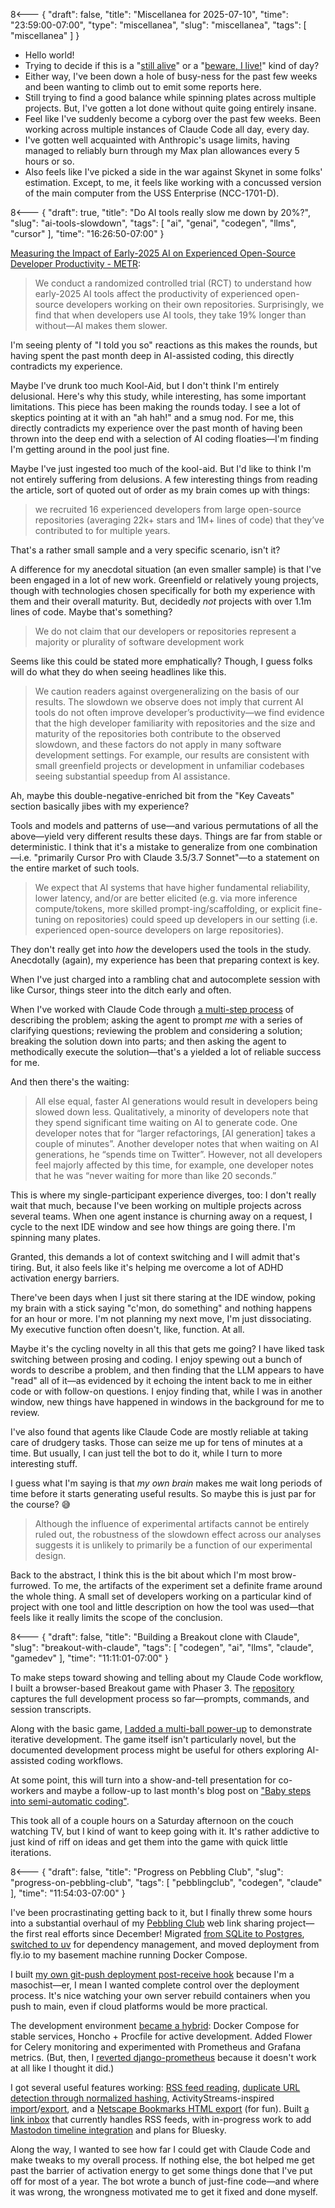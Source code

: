 8<--- { "draft": false, "title": "Miscellanea for 2025-07-10", "time": "23:59:00-07:00", "type": "miscellanea", "slug": "miscellanea", "tags": [ "miscellanea" ] }

- Hello world!
- Trying to decide if this is a "[still alive](https://www.youtube.com/watch?v=Y6ljFaKRTrI)" or a "[beware, I live!](https://www.youtube.com/watch?v=CC2iqlvifSU)" kind of day?
- Either way, I've been down a hole of busy-ness for the past few weeks and been wanting to climb out to emit some reports here.
- Still trying to find a good balance while spinning plates across multiple projects. But, I've gotten a lot done without quite going entirely insane.
- Feel like I've suddenly become a cyborg over the past few weeks. Been working across multiple instances of Claude Code all day, every day.
- I've gotten well acquainted with Anthropic's usage limits, having managed to reliably burn through my Max plan allowances every 5 hours or so.
- Also feels like I've picked a side in the war against Skynet in some folks' estimation. Except, to me, it feels like working with a concussed version of the main computer from the USS Enterprise (NCC-1701-D).

8<--- { "draft": true, "title": "Do AI tools really slow me down by 20%?", "slug": "ai-tools-slowdown", "tags": [ "ai", "genai", "codegen", "llms", "cursor" ], "time": "16:26:50-07:00" }

[Measuring the Impact of Early-2025 AI on Experienced Open-Source Developer Productivity - METR](https://metr.org/blog/2025-07-10-early-2025-ai-experienced-os-dev-study/):

  > We conduct a randomized controlled trial \(RCT\) to understand how early-2025 AI tools affect the productivity of experienced open-source developers working on their own repositories. Surprisingly, we find that when developers use AI tools, they take 19% longer than without—AI makes them slower.

I'm seeing plenty of "I told you so" reactions as this makes the rounds, but having spent the past month deep in AI-assisted coding, this directly contradicts my experience.

Maybe I've drunk too much Kool-Aid, but I don't think I'm entirely delusional. Here's why this study, while interesting, has some important limitations.
This piece has been making the rounds today. I see a lot of skeptics pointing at it with an "ah hah!" and a smug nod. For me, this directly contradicts my experience over the past month of having been thrown into the deep end with a selection of AI coding floaties—I'm finding I'm getting around in the pool just fine.

Maybe I've just ingested too much of the kool-aid. But I'd like to think I'm not entirely suffering from delusions. A few interesting things from reading the article, sort of quoted out of order as my brain comes up with things:

> we recruited 16 experienced developers from large open-source repositories (averaging 22k+ stars and 1M+ lines of code) that they’ve contributed to for multiple years.

That's a rather small sample and a very specific scenario, isn't it?

A difference for my anecdotal situation (an even smaller sample) is that I've been engaged in a lot of new work. Greenfield or relatively young projects, though with technologies chosen specifically for both my experience with them and their overall maturity. But, decidedly *not* projects with over 1.1m lines of code. Maybe that's something?

> We do not claim that our developers or repositories represent a majority or plurality of software development work

Seems like this could be stated more emphatically? Though, I guess folks will do what they do when seeing headlines like this.

> We caution readers against overgeneralizing on the basis of our results. The slowdown we observe does not imply that current AI tools do not often improve developer’s productivity—we find evidence that the high developer familiarity with repositories and the size and maturity of the repositories both contribute to the observed slowdown, and these factors do not apply in many software development settings. For example, our results are consistent with small greenfield projects or development in unfamiliar codebases seeing substantial speedup from AI assistance.

Ah, maybe this double-negative-enriched bit from the "Key Caveats" section basically jibes with my experience?

Tools and models and patterns of use—and various permutations of all the above—yield very different results these days. Things are far from stable or deterministic. I think that it's a mistake to generalize from one combination—i.e. "primarily Cursor Pro with Claude 3.5/3.7 Sonnet"—to a statement on the entire market of such tools.

>We expect that AI systems that have higher fundamental reliability, lower latency, and/or are better elicited (e.g. via more inference compute/tokens, more skilled prompt-ing/scaffolding, or explicit fine-tuning on repositories) could speed up developers in our setting (i.e. experienced open-source developers on large repositories).

They don't really get into *how* the developers used the tools in the study. Anecdotally (again), my experience has been that preparing context is key. 

When I've just charged into a rambling chat and autocomplete session with like Cursor, things steer into the ditch early and often.

When I've worked with Claude Code through [a multi-step process](https://blog.lmorchard.com/2025/06/07/semi-automatic-coding/) of describing the problem; asking the agent to prompt *me* with a series of clarifying questions; reviewing the problem and considering a solution; breaking the solution down into parts; and then asking the agent to methodically execute the solution—that's a yielded a lot of reliable success for me.

And then there's the waiting:

> All else equal, faster AI generations would result in developers being slowed down less. Qualitatively, a minority of developers note that they spend significant time waiting on AI to generate code. One developer notes that for “larger refactorings, [AI generation] takes a couple of minutes”. Another developer notes that when waiting on AI generations, he “spends time on Twitter”. However, not all developers feel majorly affected by this time, for example, one developer notes that he was “never waiting for more than like 20 seconds.”

This is where my single-participant experience diverges, too: I don't really wait that much, because I've been working on multiple projects across several teams. When one agent instance is churning away on a request, I cycle to the next IDE window and see how things are going there. I'm spinning many plates.

Granted, this demands a lot of context switching and I will admit that's tiring. But, it also feels like it's helping me overcome a lot of ADHD activation energy barriers.

There've been days when I just sit there staring at the IDE window, poking my brain with a stick saying "c'mon, do something" and nothing happens for an hour or more. I'm not planning my next move, I'm just dissociating. My executive function often doesn't, like, function. At all.

Maybe it's the cycling novelty in all this that gets me going? I have liked task switching between prosing and coding. I enjoy spewing out a bunch of words to describe a problem, and then finding that the LLM appears to have "read" all of it—as evidenced by it echoing the intent back to me in either code or with follow-on questions. I enjoy finding that, while I was in another window, new things have happened in windows in the background for me to review.

I've also found that agents like Claude Code are mostly reliable at taking care of drudgery tasks. Those can seize me up for tens of minutes at a time. But usually, I can just tell the bot to do it, while I turn to more interesting stuff.

I guess what I'm saying is that *my own brain* makes me wait long periods of time before it starts generating useful results. So maybe this is just par for the course? 😅

> Although the influence of experimental artifacts cannot be entirely ruled out, the robustness of the slowdown effect across our analyses suggests it is unlikely to primarily be a function of our experimental design.

Back to the abstract, I think this is the bit about which I'm most brow-furrowed. To me, the artifacts of the experiment set a definite frame around the whole thing. A small set of developers working on a particular kind of project with one tool and little description on how the tool was used—that feels like it really limits the scope of the conclusion.

8<--- { "draft": false, "title": "Building a Breakout clone with Claude", "slug": "breakout-with-claude", "tags": [ "codegen", "ai", "llms", "claude", "gamedev" ], "time": "11:11:01-07:00" }

To make steps toward showing and telling about my Claude Code workflow, I built a browser-based Breakout game with Phaser 3. The [repository](https://github.com/lmorchard/claude-breakout-clone) captures the full development process so far—prompts, commands, and session transcripts.

Along with the basic game, [I added a multi-ball power-up](https://github.com/lmorchard/claude-breakout-clone/tree/main/docs/dev-sessions/2025-07-05-1336-multiball) to demonstrate iterative development. The game itself isn't particularly novel, but the documented development process might be useful for others exploring AI-assisted coding workflows.

At some point, this will turn into a show-and-tell presentation for co-workers and maybe a follow-up to last month's blog post on ["Baby steps into semi-automatic coding"](https://blog.lmorchard.com/2025/06/07/semi-automatic-coding/).

This took all of a couple hours on a Saturday afternoon on the couch watching TV, but I kind of want to keep going with it. It's rather addictive to just kind of riff on ideas and get them into the game with quick little iterations.

8<--- { "draft": false, "title": "Progress on Pebbling Club", "slug": "progress-on-pebbling-club", "tags": [ "pebblingclub", "codegen", "claude" ], "time": "11:54:03-07:00" }

I've been procrastinating getting back to it, but I finally threw some hours into a substantial overhaul of my [Pebbling Club](https://github.com/lmorchard/pebbling-club) web link sharing project—the first real efforts since December! Migrated [from SQLite to Postgres](https://github.com/lmorchard/pebbling-club/pull/239), [switched to uv](https://github.com/lmorchard/pebbling-club/pull/238) for dependency management, and moved deployment from fly.io to my basement machine running Docker Compose.

I built [my own git-push deployment post-receive hook](https://github.com/lmorchard/pebbling-club/blob/main/docker/compose/post-receive) because I'm a masochist—er, I mean I wanted complete control over the deployment process. It's nice watching your own server rebuild containers when you push to main, even if cloud platforms would be more practical.

The development environment [became a hybrid](https://github.com/lmorchard/pebbling-club/pull/240): Docker Compose for stable services, Honcho + Procfile for active development. Added Flower for Celery monitoring and experimented with Prometheus and Grafana metrics. (But, then, I [reverted django-prometheus](https://github.com/lmorchard/pebbling-club/pull/255) because it doesn't work at all like I thought it did.)

I got several useful features working: [RSS feed reading](https://github.com/lmorchard/pebbling-club/commits/main/pebbling_apps/feeds), [duplicate URL detection through normalized hashing](https://github.com/lmorchard/pebbling-club/pull/249), ActivityStreams-inspired [import](https://github.com/lmorchard/pebbling-club/pull/250)/[export](https://github.com/lmorchard/pebbling-club/pull/248), and a [Netscape Bookmarks HTML export](https://github.com/lmorchard/pebbling-club/pull/247) (for fun). Built [a link inbox](https://github.com/lmorchard/pebbling-club/pull/250) that currently handles RSS feeds, with in-progress work to add [Mastodon timeline integration](https://github.com/lmorchard/pebbling-club/pull/254) and plans for Bluesky.

Along the way, I wanted to see how far I could get with Claude Code and make tweaks to my overall process. If nothing else, the bot helped me get past the barrier of activation energy to get some things done that I've put off for most of a year. The bot wrote a bunch of just-fine code—and where it was wrong, the wrongness motivated me to get it fixed and done myself.
